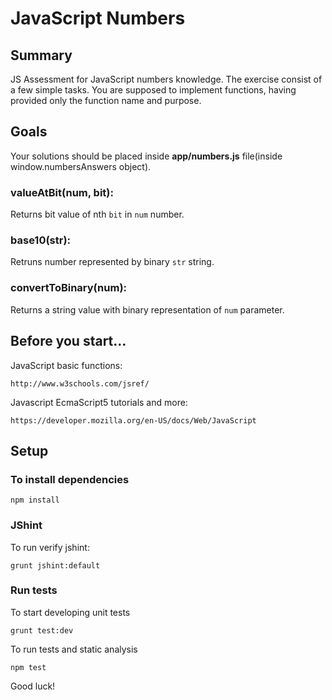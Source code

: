 # JavaScript Numbers

## Summary

JS Assessment for JavaScript numbers knowledge. The exercise consist of a few simple tasks. You are supposed to implement functions, having provided 
only the function name and purpose.

## Goals

Your solutions should be placed inside **app/numbers.js** file(inside window.numbersAnswers object).

### valueAtBit(num, bit):

Returns bit value of nth `bit` in `num` number.

### base10(str):

Retruns number represented by binary `str` string.

### convertToBinary(num):

Returns a string value with binary representation of `num` parameter.

## Before you start...

JavaScript basic functions:

    http://www.w3schools.com/jsref/
    
Javascript EcmaScript5 tutorials and more:

    https://developer.mozilla.org/en-US/docs/Web/JavaScript

## Setup

### To install dependencies

    npm install

### JShint

To run verify jshint:

    grunt jshint:default

### Run tests

To start developing unit tests

    grunt test:dev
 
To run tests and static analysis

    npm test

Good luck!
 
